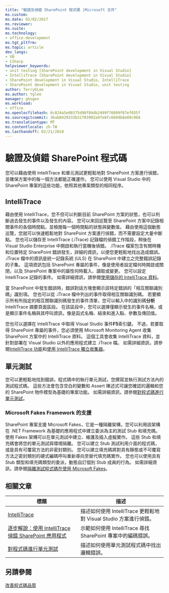 ```yaml
---
title: "驗證及偵錯 SharePoint 程式碼 |Microsoft 文件"
ms.custom: 
ms.date: 02/02/2017
ms.reviewer: 
ms.suite: 
ms.technology:
- office-development
ms.tgt_pltfrm: 
ms.topic: article
dev_langs:
- VB
- CSharp
helpviewer_keywords:
- unit testing [SharePoint development in Visual Studio]
- IntelliTrace [SharePoint development in Visual Studio]
- SharePoint development in Visual Studio, IntelliTrace
- SharePoint development in Visual Studio, unit testing
author: TerryGLee
ms.author: tglee
manager: ghogen
ms.workload:
- office
ms.openlocfilehash: 6c824a5e08375d90f84db2499f76099f87ef035f
ms.sourcegitcommit: 36ab8429333b31f03992a9fe8fc669db8e09c968
ms.translationtype: MT
ms.contentlocale: zh-TW
ms.lasthandoff: 02/21/2018
---
```

# <a name="verifying-and-debugging-sharepoint-code"></a>驗證及偵錯 SharePoint 程式碼
 
您可以藉由使用 IntelliTrace 和單元測試更輕鬆地對 SharePoint 方案進行偵錯，並確保方案中的每一個方法都能正確運作。 您可以使用 Visual Studio 中的 SharePoint 專案的這些功能，依照其他專案類型的相同程序。

## <a name="intellitrace"></a>IntelliTrace

藉由使用 IntelliTrace，您不但可以判斷目前 SharePoint 方案的狀態，也可以判斷過去發生的事件以及發生的內容。 您可以來回巡覽至 SharePoint 方案中記錄相關事件的各個時間點，並檢閱每一個時間點的狀態與變數值。 藉由使用這個動態巡覽，您就可以快速輕鬆地對 SharePoint 方案進行偵錯，而不需要設定大量中斷點。 您也可以儲存至 IntelliTrace (.iTrace) 記錄檔的偵錯工作階段，稍後在 Visual Studio Enterprise 中開啟和執行當機後偵錯。 .ITrace 檔案包含有關時機和位置特定 SharePoint 錯誤發生，詳細的資訊，以便您更輕鬆地找出造成錯誤。 .iTrace 檔中的資訊是統一記錄系統 (ULS) 在 SharePoint 中建立之完整錯誤記錄的子集。 這項資訊包括 SharePoint 專屬的事件，像是使用者設定檔何時開啟或關閉，以及 SharePoint 專案中的屬性何時載入、讀取或變更。 您可以設定 IntelliTrace 記錄的事件。 如需詳細資訊，請參閱[使用儲存的 IntelliTrace 資料](/visualstudio/debugger/using-saved-intellitrace-data)。

當 SharePoint 中發生錯誤時，錯誤對話方塊會顯示該特定錯誤的「相互關聯識別碼」識別項。 您也可以從 .iTrace 檔中列出的事件取得相互關聯識別碼。 若要顯示所有所指定的相互關聯識別碼發生的事件清單，您可以輸入中的識別碼**分析**IntelliTrace 摘要頁面區段。 在該區段中，您可以選擇僅顯示發生的事件名稱，或是顯示事件名稱與其呼叫資訊，像是函式名稱、結束和進入點、參數及傳回值。

您也可以選擇在 IntelliTrace 中取得 Visual Studio 事件**F5**索引鍵。 不過，若要取得 SharePoint 專屬的事件，您必須使用 Microsoft Monitoring Agent 收集 SharePoint 方案中的 IntelliTrace 資料。 這個工具會收集 IntelliTrace 資料，並針對部署在 Visual Studio 以外的應用程式建立 .iTrace 檔。 如需詳細資訊，請參閱[IntelliTrace 功能](/visualstudio/debugger/intellitrace-features)和[使用 IntelliTrace 獨立收集器](/visualstudio/debugger/using-the-intellitrace-stand-alone-collector)。

## <a name="unit-testing"></a>單元測試

您可以更輕鬆地找到錯誤，程式碼中的執行單元測試，您撰寫並執行測試方法內的測試程式碼。 這些方法會包含空白的變數和 Assert 陳述式可讓您確認的邏輯和您的 SharePoint 物件模型為基礎的專案功能。 如需詳細資訊，請參閱[對程式碼進行單元測試](/visualstudio/test/unit-test-your-code)。

### <a name="support-for-microsoft-fakes-framework"></a>Microsoft Fakes Framework 的支援

SharePoint 專案支援 Microsoft Fakes，它是一種隔離架構，您可以利用該架構在 .NET Framework 為基礎的應用程式中建立委派為主的測試 Stub 和填充碼。 使用 Fakes 架構可以在單元測試中建立、維護及插入虛擬實作。 這些 Stub 和填充碼會將您的單元測試與環境隔離。 您可以建立 Stub 測試利用介面的程式碼，或是具有可覆寫方法的非密封類別。 您可以建立填充碼將對具有靜態或不可覆寫方法之密封類別的硬式編碼呼叫重新導向至替代填充碼實作。 您也可以使用具有 Stub 類型和填充碼類型的委派，動態自訂個別 Stub 成員的行為。 如需詳細資訊，請參閱[隔離測試程式碼在使用 Microsoft Fakes](/visualstudio/test/isolating-code-under-test-with-microsoft-fakes)。

## <a name="related-articles"></a>相關文章

|標題|描述|
|-----------|-----------------|
|[IntelliTrace](/visualstudio/debugger/intellitrace)|描述如何使用 IntelliTrace 更輕鬆地對 Visual Studio 方案進行偵錯。|
|[逐步解說：使用 IntelliTrace 偵錯 SharePoint 應用程式](../sharepoint/walkthrough-debugging-a-sharepoint-application-by-using-intellitrace.md)|示範如何使用 IntelliTrace 尋找 SharePoint 專案中的編碼錯誤。|
|[對程式碼進行單元測試](/visualstudio/test/unit-test-your-code)|描述如何使用單元測試程式碼中找出邏輯錯誤。|

## <a name="see-also"></a>另請參閱

[改善程式碼品質](/visualstudio/test/improve-code-quality)
